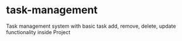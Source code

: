 # task-management
Task management system with basic task add, remove, delete, update  functionality inside Project
